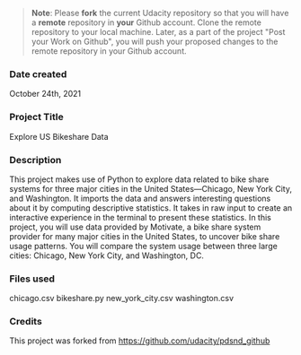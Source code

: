 >**Note**: Please **fork** the current Udacity repository so that you will have a **remote** repository in **your** Github account. Clone the remote repository to your local machine. Later, as a part of the project "Post your Work on Github", you will push your proposed changes to the remote repository in your Github account.

### Date created
October 24th, 2021  

### Project Title
Explore US Bikeshare Data

### Description
This project makes use of Python to explore data related to bike share systems for three major cities in the United States—Chicago, New York City, and Washington. It imports the data and answers interesting questions about it by computing descriptive statistics. It takes in raw input to create an interactive experience in the terminal to present these statistics.
In this project, you will use data provided by Motivate, a bike share system provider for many major cities in the United States, to uncover bike share usage patterns. You will compare the system usage between three large cities: Chicago, New York City, and Washington, DC.

### Files used
chicago.csv
bikeshare.py
new_york_city.csv
washington.csv

### Credits

This project was forked from https://github.com/udacity/pdsnd_github